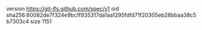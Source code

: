 version https://git-lfs.github.com/spec/v1
oid sha256:60082de7f324e9bc1f935317da1aa1295fdfd71f20305eb28bbaa38c5b7303c4
size 1151
